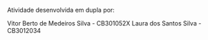 Atividade desenvolvida em dupla por:

Vitor Berto de Medeiros Silva - CB301052X
Laura dos Santos Silva - CB3012034
